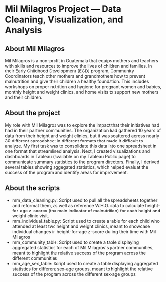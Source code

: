 # Mil Milagros Project — Data Cleaning, Visualization, and Analysis

## About Mil Milagros 
Mil Milagros is a non-profit in Guatemala that equips mothers and teachers with skills and resources to improve the lives of children and families. In their Early Childhood Development (ECD) program, Community Coordinators teach other mothers and grandmothers how to prevent malnutrition and give their children a healthy foundation. This includes workshops on proper nutrition and hygiene for pregnant women and babies, monthly height and weight clinics, and home visits to support new mothers and their children. 

## About the project
My role with Mil Milagros was to explore the impact that their initiatives had had in their partner communities. The organization had gathered 10 years of data from their height and weight clinics, but it was scattered across nearly 30 different spreadsheet in different formats that made it difficult to analyze. My first task was to consolidate this data into one spreadsheet in one format that streamlined analysis. Next, I created visualizations and dashboards in Tableau (available on my Tableau Public page) to communicate summary statistics to the program directors. Finally, I derived several tables showing aggegated statistics, which helped evaluat the success of the program and identify areas for improvement. 

## About the scripts
* mm_data_cleaning.py: Script used to pull all the spreadsheets together and reformat them, as well as reference W.H.O. data to calculate height-for-age z-scores (the main indicator of malnutrition) for each height and weight clinic visit.
* mm_individual_table.py: Script used to create a table for each child who attended at least two height and weight clinics, meant to showcase individual changes in height-for-age z-score during their time with Mil Milagros
* mm_community_table: Script used to create a table displaying aggregated statistics for each of Mil Milagros's partner communities, meant to highlight the relative success of the program across the different communities
* mm_age_sex_table: Script used to create a table displaying aggregated statistics for different sex-age groups, meant to highlight the relative success of the program across the different sex-age groups
  


